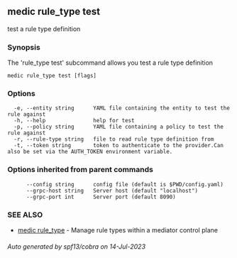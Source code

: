 ## medic rule_type test

test a rule type definition

### Synopsis

The 'rule_type test' subcommand allows you test a rule type definition

```
medic rule_type test [flags]
```

### Options

```
  -e, --entity string      YAML file containing the entity to test the rule against
  -h, --help               help for test
  -p, --policy string      YAML file containing a policy to test the rule against
  -r, --rule-type string   file to read rule type definition from
  -t, --token string       token to authenticate to the provider.Can also be set via the AUTH_TOKEN environment variable.
```

### Options inherited from parent commands

```
      --config string      config file (default is $PWD/config.yaml)
      --grpc-host string   Server host (default "localhost")
      --grpc-port int      Server port (default 8090)
```

### SEE ALSO

* [medic rule_type](medic_rule_type.md)	 - Manage rule types within a mediator control plane

###### Auto generated by spf13/cobra on 14-Jul-2023
